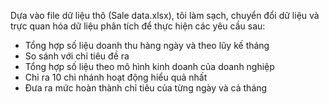 Dựa vào file dữ liệu thô (Sale data.xlsx), tôi làm sạch, chuyển đổi dữ liệu và trực quan hóa dữ liệu phân tích để thực hiện các yêu cầu sau:<br>
-  Tổng hợp số liệu doanh thu hàng ngày và theo lũy kế tháng<br>
-  So sánh với chỉ tiêu đề ra<br>
-  Tổng hợp số liệu theo mô hình kinh doanh của doanh nghiệp<br>
-  Chỉ ra 10 chi nhánh hoạt động hiểu quả nhất<br>
-  Đưa ra mức hoàn thành chỉ tiêu của từng ngày và cả tháng
